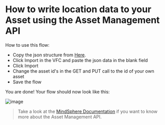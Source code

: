# How to write location data to your Asset using the Asset Management API

How to use this flow:
- Copy the json structure from [Here](./IMPORT_WriteLocationToAsset.json).
- Click Import in the VFC and paste the json data in the blank field
- Click Import
- Change the asset id's in the GET and PUT call to the id of your own asset
- Save the flow

You are done! Your flow should now look like this:

![image](https://user-images.githubusercontent.com/90254123/166233405-ead98700-e29d-4f24-b1a2-54699fbd7572.png)

> Take a look at the [MindSphere Documentation](https://documentation.mindsphere.io/MindSphere/apis/advanced-assetmanagement/api-assetmanagement-api.html) if you want to know more about the Asset Management API.
